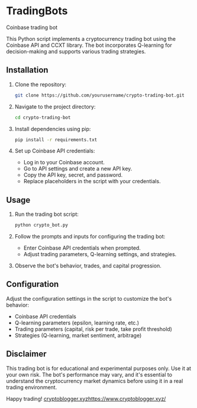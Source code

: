 # TradingBots
Coinbase trading bot

This Python script implements a cryptocurrency trading bot using the Coinbase API and CCXT library. The bot incorporates Q-learning for decision-making and supports various trading strategies.

## Installation

1. Clone the repository:

    ```bash
    git clone https://github.com/yourusername/crypto-trading-bot.git
    ```

2. Navigate to the project directory:

    ```bash
    cd crypto-trading-bot
    ```

3. Install dependencies using pip:

    ```bash
    pip install -r requirements.txt
    ```

4. Set up Coinbase API credentials:

    - Log in to your Coinbase account.
    - Go to API settings and create a new API key.
    - Copy the API key, secret, and password.
    - Replace placeholders in the script with your credentials.

## Usage

1. Run the trading bot script:

    ```bash
    python crypto_bot.py
    ```

2. Follow the prompts and inputs for configuring the trading bot:

    - Enter Coinbase API credentials when prompted.
    - Adjust trading parameters, Q-learning settings, and strategies.

3. Observe the bot's behavior, trades, and capital progression.

## Configuration

Adjust the configuration settings in the script to customize the bot's behavior:

- Coinbase API credentials
- Q-learning parameters (epsilon, learning rate, etc.)
- Trading parameters (capital, risk per trade, take profit threshold)
- Strategies (Q-learning, market sentiment, arbitrage)

## Disclaimer

This trading bot is for educational and experimental purposes only. Use it at your own risk. The bot's performance may vary, and it's essential to understand the cryptocurrency market dynamics before using it in a real trading environment.

Happy trading!
[cryptoblogger.xyz](https://www.cryptoblogger.xyz/)https://www.cryptoblogger.xyz/
